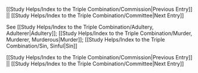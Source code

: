 [[Study Helps/Index to the Triple Combination/Commission|Previous Entry]]  ||  [[Study Helps/Index to the Triple Combination/Committee|Next Entry]]

 See [[Study Helps/Index to the Triple Combination/Adultery, Adulterer|Adultery]]; [[Study Helps/Index to the Triple Combination/Murder, Murderer, Murderous|Murder]]; [[Study Helps/Index to the Triple Combination/Sin, Sinful|Sin]]

[[Study Helps/Index to the Triple Combination/Commission|Previous Entry]]  ||  [[Study Helps/Index to the Triple Combination/Committee|Next Entry]]